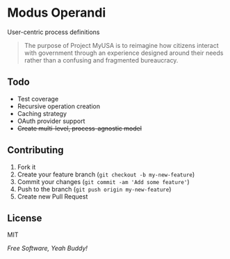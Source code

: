 Modus Operandi
=========

User-centric process definitions

> The purpose of Project MyUSA is to reimagine how citizens interact with government through an experience designed around their needs rather than a confusing and fragmented bureaucracy.

## Todo
 - Test coverage
 - Recursive operation creation
 - Caching strategy
 - OAuth provider support
 - ~~Create multi-level, process-agnostic model~~


## Contributing

1. Fork it
2. Create your feature branch (`git checkout -b my-new-feature`)
3. Commit your changes (`git commit -am 'Add some feature'`)
4. Push to the branch (`git push origin my-new-feature`)
5. Create new Pull Request


License
-

MIT

*Free Software, Yeah Buddy!*
